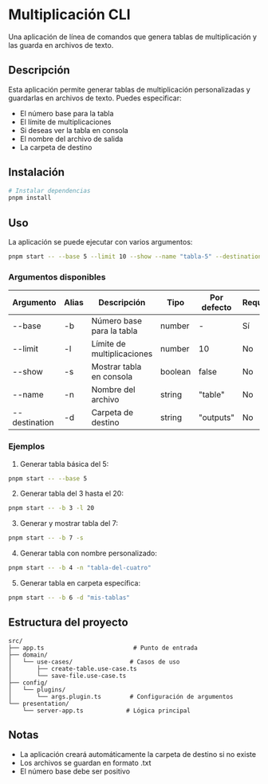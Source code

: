 # Multiplicación CLI

Una aplicación de línea de comandos que genera tablas de multiplicación y las guarda en archivos de texto.

## Descripción

Esta aplicación permite generar tablas de multiplicación personalizadas y guardarlas en archivos de texto. Puedes especificar:
- El número base para la tabla
- El límite de multiplicaciones
- Si deseas ver la tabla en consola
- El nombre del archivo de salida
- La carpeta de destino

## Instalación

```bash
# Instalar dependencias
pnpm install
```

## Uso

La aplicación se puede ejecutar con varios argumentos:

```bash
pnpm start -- --base 5 --limit 10 --show --name "tabla-5" --destination "mis-tablas"
```

### Argumentos disponibles

| Argumento | Alias | Descripción | Tipo | Por defecto | Requerido |
|-----------|-------|-------------|------|-------------|-----------|
| --base | -b | Número base para la tabla | number | - | Sí |
| --limit | -l | Límite de multiplicaciones | number | 10 | No |
| --show | -s | Mostrar tabla en consola | boolean | false | No |
| --name | -n | Nombre del archivo | string | "table" | No |
| --destination | -d | Carpeta de destino | string | "outputs" | No |

### Ejemplos

1. Generar tabla básica del 5:
```bash
pnpm start -- --base 5
```

2. Generar tabla del 3 hasta el 20:
```bash
pnpm start -- -b 3 -l 20
```

3. Generar y mostrar tabla del 7:
```bash
pnpm start -- -b 7 -s
```

4. Generar tabla con nombre personalizado:
```bash
pnpm start -- -b 4 -n "tabla-del-cuatro"
```

5. Generar tabla en carpeta específica:
```bash
pnpm start -- -b 6 -d "mis-tablas"
```

## Estructura del proyecto

```
src/
├── app.ts                         # Punto de entrada
├── domain/
│   └── use-cases/                # Casos de uso
│       ├── create-table.use-case.ts
│       └── save-file.use-case.ts
├── config/
│   └── plugins/
│       └── args.plugin.ts        # Configuración de argumentos
└── presentation/
    └── server-app.ts            # Lógica principal
```

## Notas

- La aplicación creará automáticamente la carpeta de destino si no existe
- Los archivos se guardan en formato .txt
- El número base debe ser positivo